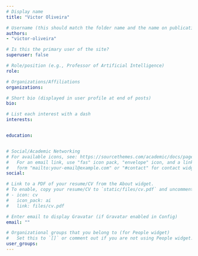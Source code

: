 ```yaml
---
# Display name
title: "Victor Oliveira"

# Username (this should match the folder name and the name on publications)
authors:
- "victor-oliveira"

# Is this the primary user of the site?
superuser: false

# Role/position (e.g., Professor of Artificial Intelligence)
role:

# Organizations/Affiliations
organizations:

# Short bio (displayed in user profile at end of posts)
bio:

# List each interest with a dash
interests:


education:


# Social/Academic Networking
# For available icons, see: https://sourcethemes.com/academic/docs/page-builder/#icons
#   For an email link, use "fas" icon pack, "envelope" icon, and a link in the
#   form "mailto:your-email@example.com" or "#contact" for contact widget.
social:

# Link to a PDF of your resume/CV from the About widget.
# To enable, copy your resume/CV to `static/files/cv.pdf` and uncomment the lines below.
# - icon: cv
#   icon_pack: ai
#   link: files/cv.pdf

# Enter email to display Gravatar (if Gravatar enabled in Config)
email: ""

# Organizational groups that you belong to (for People widget)
#   Set this to `[]` or comment out if you are not using People widget.
user_groups:
---
```

